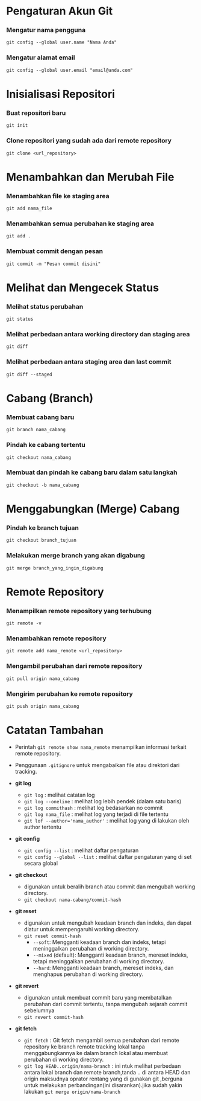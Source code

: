 # Pengaturan Akun Git
### Mengatur nama pengguna
    git config --global user.name "Nama Anda"
### Mengatur alamat email
    git config --global user.email "email@anda.com"

# Inisialisasi Repositori
### Buat repositori baru
    git init
### Clone repositori yang sudah ada dari remote repository
    git clone <url_repository>

# Menambahkan dan Merubah File
### Menambahkan file ke staging area
    git add nama_file
### Menambahkan semua perubahan ke staging area
    git add .
### Membuat commit dengan pesan
    git commit -m "Pesan commit disini"

# Melihat dan Mengecek Status
### Melihat status perubahan
    git status
### Melihat perbedaan antara working directory dan staging area
    git diff
### Melihat perbedaan antara staging area dan last commit
    git diff --staged

# Cabang (Branch)
### Membuat cabang baru
    git branch nama_cabang
### Pindah ke cabang tertentu
    git checkout nama_cabang
### Membuat dan pindah ke cabang baru dalam satu langkah
    git checkout -b nama_cabang

# Menggabungkan (Merge) Cabang
### Pindah ke branch tujuan
    git checkout branch_tujuan
### Melakukan merge branch yang akan digabung
    git merge branch_yang_ingin_digabung

# Remote Repository
### Menampilkan remote repository yang terhubung
    git remote -v
### Menambahkan remote repository
    git remote add nama_remote <url_repository>
### Mengambil perubahan dari remote repository
    git pull origin nama_cabang
### Mengirim perubahan ke remote repository
    git push origin nama_cabang

# Catatan Tambahan

- Perintah `git remote show nama_remote` menampilkan informasi terkait remote repository.
- Penggunaan `.gitignore` untuk mengabaikan file atau direktori dari tracking.
- **git log**
  - `git log` : melihat catatan log
  - `git log --oneline` : melihat log lebih pendek (dalam satu baris)
  - `git log commithash` : melihat log bedasarkan no commit
  - `git log nama_file` : melihat log yang terjadi di file tertentu
  - `git lof --author='nama_author'` : melihat log yang di lakukan oleh author tertentu
- **git config**
  - `git config --list` : melihat daftar pengaturan 
  - `git config --global --list` : melihat daftar pengaturan yang di set secara global

- **git checkout**
  - digunakan untuk beralih branch atau commit dan mengubah working directory.
  - `git checkout nama-cabang/commit-hash`
- **git reset**
  - digunakan untuk mengubah keadaan branch dan indeks, dan dapat diatur untuk mempengaruhi working directory.
  - `git reset commit-hash`
    - `--soft`: Mengganti keadaan branch dan indeks, tetapi meninggalkan perubahan di working directory.
    - `--mixed` (default): Mengganti keadaan branch, mereset indeks, tetapi meninggalkan perubahan di working directory.
    - `--hard`: Mengganti keadaan branch, mereset indeks, dan menghapus perubahan di working directory.
- **git revert**
  - digunakan untuk membuat commit baru yang membatalkan perubahan dari commit tertentu, tanpa mengubah sejarah commit sebelumnya
  - `git revert commit-hash`
- **git fetch**
  - `git fetch` : Git fetch mengambil semua perubahan dari remote repository ke branch remote tracking lokal tanpa menggabungkannya ke dalam branch lokal atau membuat perubahan di working directory.
  - `git log HEAD..origin/nama-branch` : ini ntuk melihat perbedaan antara lokal branch dan remote branch,tanda .. di antara HEAD dan origin maksudnya oprator rentang yang di gunakan git ,berguna untuk melakukan perbandingan(ini disarankan).jika sudah yakin lakukan `git merge origin/nama-branch`

